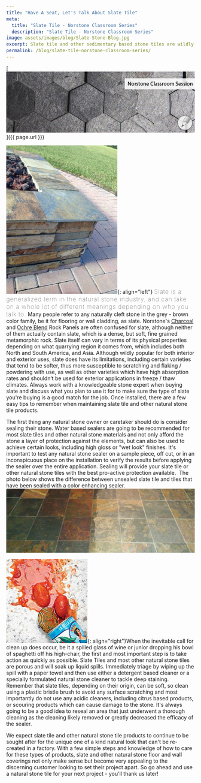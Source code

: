 ```yaml
---
title: "Have A Seat, Let's Talk About Slate Tile"
meta:
  title: "Slate Tile - Norstone Classroom Series"
  description: "Slate Tile - Norstone Classroom Series"
image: assets/images/blog/Slate-Stone-Blog.jpg
excerpt: Slate tile and other sedimentary based stone tiles are wildly popular due to their range of colors, ease of use, and in many instances, great value. While these products aren't as durable as most ceramics or porcelain tiles, slate tile and other stone tiles can be easily maintained with a few simple steps and will offer the uniquely natural qualities that a manufactured product just won't have. Read on for some tips about caring for your slate tile and other sedimentary based stone tiles.
permalink: /blog/slate-tile-norstone-classroom-series/
---
```


[![Slate Stone blog](/assets/images/blog/Slate-Stone-Blog.jpg)]({{ page.url }})

![Slate tile Norstone firepit](/assets/images/blog/Slate-Tile-Norstone-Firepit.jpg){: align="left"} <span style="font-size:16px;font-weight:lighter;letter-spacing:1px"> Slate is a generalized term in the natural stone industry, and can take on a whole lot of different meanings depending on who you talk to.</span> Many people refer to any naturally cleft stone in the grey - brown color family, be it for flooring or wall cladding, as slate. Norstone's [Charcoal](/products/rock-panels/charcoal) and [Ochre Blend](/products/rock-panels/ochre/) Rock Panels are often confused for slate, although neither of them actually contain slate, which is a dense, but soft, fine grained metamorphic rock. Slate itself can vary in terms of its physical properties depending on what quarrying region it comes from, which includes both North and South America, and Asia. Although wildly popular for both interior and exterior uses, slate does have its limitations, including certain varieties that tend to be softer, thus more susceptible to scratching and flaking / powdering with use, as well as other varieties which have high absorption rates and shouldn’t be used for exterior applications in freeze / thaw climates. Always work with a knowledgeable stone expert when buying slate and discuss what you plan to use it for to make sure the type of slate you're buying is a good match for the job. Once installed, there are a few easy tips to remember when maintaining slate tile and other natural stone tile products.

The first thing any natural stone owner or caretaker should do is consider sealing their stone. Water based sealers are going to be recommended for most slate tiles and other natural stone materials and not only afford the stone a layer of protection against the elements, but can also be used to achieve certain looks, including high gloss or "wet look" finishes. It's important to test any natural stone sealer on a sample piece, off cut, or in an inconspicuous place on the installation to verify the results before applying the sealer over the entire application. Sealing will provide your slate tile or other natural stone tiles with the best pro-active protection available.  The photo below shows the difference between unsealed slate tile and tiles that have been sealed with a color enhancing sealer.
![Slate tile sealer](/assets/images/blog/Slate-Tile-Sealer.jpg)

![Norstone stone tile stain](/assets/images/blog/Natural-Stone-Tile-Stain.jpg){: align="right"}When the inevitable call for clean up does occur, be it a spilled glass of wine or junior dropping his bowl of spaghetti off his high-chair, the first and most important step is to take action as quickly as possible. Slate Tiles and most other natural stone tiles are porous and will soak up liquid spills. Immediately triage by wiping up the spill with a paper towel and then use either a detergent based cleaner or a specially formulated natural stone cleaner to tackle deep staining. Remember that slate tiles, depending on their origin, can be soft, so clean using a plastic bristle brush to avoid any surface scratching and most importantly do not use any acidic cleaners, including citrus based products, or scouring products which can cause damage to the stone. It's always going to be a good idea to reseal an area that just underwent a thorough cleaning as the cleaning likely removed or greatly decreased the efficacy of the sealer.

We expect slate tile and other natural stone tile products to continue to be sought after for the unique one of a kind natural look that can't be re-created in a factory. With a few simple steps and knowledge of how to care for these types of products, slate and other natural stone floor and wall coverings not only make sense but become very appealing to the discerning customer looking to set their project apart. So go ahead and use a natural stone tile for your next project - you'll thank us later!

